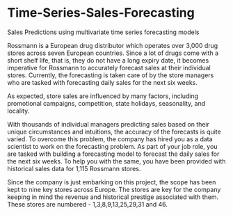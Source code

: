 # Time-Series-Sales-Forecasting
Sales Predictions using multivariate time series forecasting models


Rossmann is a European drug distributor which operates over 3,000 drug stores across seven European countries. Since a lot of drugs come with a short shelf life, that is, they do not have a long expiry date, it becomes imperative for Rossmann to accurately forecast sales at their individual stores. Currently, the forecasting is taken care of by the store managers who are tasked with forecasting daily sales for the next six weeks.

As expected, store sales are influenced by many factors, including promotional campaigns, competition, state holidays, seasonality, and locality.

With thousands of individual managers predicting sales based on their unique circumstances and intuitions, the accuracy of the forecasts is quite varied. To overcome this problem, the company has hired you as a data scientist to work on the forecasting problem. As part of your job role, you are tasked with building a forecasting model to forecast the daily sales for the next six weeks. To help you with the same, you have been provided with historical sales data for 1,115 Rossmann stores.

Since the company is just embarking on this project, the scope has been kept to nine key stores across Europe. The stores are key for the company keeping in mind the revenue and historical prestige associated with them. These stores are numbered - 1,3,8,9,13,25,29,31 and 46.

 
